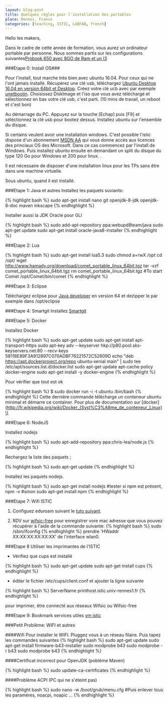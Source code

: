 ```yaml
---
layout: blog-post 
title: Quelques règles pour l'installation des portables 
place: Rennes, France
categories: [teaching, ISTIC, LABFAB, french]
---
```


Hello les makers,

Dans le cadre de cette année de formation, vous aurez un ordinateur portable par personne. Nous sommes partis sur les configurations suivantes[Probook 650 avec 8GO de Ram et un I3](http://www8.hp.com/fr/fr/products/laptops/product-detail.html?oid=5405400#!tab=specs)

###Etape 0: Install OS###

Pour l'install, tout marche très bien avec ubuntu 16.04. Pour ceux qui ne l'ont jamais installé. Récupérez une clé usb, téléchargez [Ubuntu Desktop 16.04 en version 64bit et Desktop](http://www.ubuntu.com/download/desktop). Créez votre clé ucb avec par exemple [unetbootin](http://unetbootin.sourceforge.net/). Choisissez DiskImage et l'iso que vous avez téléchargé et sélectionnez en bas votre clé usb, c'est parti. (10 mins de travail, un reboot et c'est bon)

<!--more-->

Au démarrage du PC. Appuyez sur la touche [Echap] puis [F9] et séléctionnez la clé usb pour bootez dessus. Installez ubuntu sur l'ensemble du disque.

Si certains veulent avoir une installation windows. C'est possible l'istic dispose d'un abonnement [MSDN AA](https://www.google.fr/search?q=msdn+aa+istic&oq=msdn+aa+istic&aqs=chrome..69i57.6842j0j7&sourceid=chrome&es_sm=122&ie=UTF-8) qui vous donne accès aux licences des princiaux OS des Microsoft. Dans ce cas commencez par l'install de Windows. Puis installez ubuntu ensuite en demandant un split du disque du type 120 Go pour Windows et 200 pour linux. .

Il est nécessaire de disposer d'une installation linux pour les TPs sans être dans une machine virtuelle.

Sous ubuntu, quand il est installé.



###Etape 1: Java et autres
Installez les paquets suviants:

{% highlight bash %} 
sudo apt-get install nano git openjdk-8-jdk openjdk-8-doc maven inkscape 
{% endhighlight %}

Installer aussi la JDK Oracle pour GLI

{% highlight bash %} 
sudo add-apt-repository ppa:webupd8team/java
sudo apt-get update
sudo apt-get install oracle-java8-installer
{% endhighlight %}


###Etape 2: Lua

{% highlight bash %} 
sudo apt-get install lua5.3
sudo chmod a+rwX /opt
cd /opt/
wget http://www.hamady.org/download/comet_portable_linux_64bit.tgz
tar -xzf comet_portable_linux_64bit.tgz
rm  comet_portable_linux_64bit.tgz
#To start Comet
/opt/Comet/bin/comet
{% endhighlight %}



###Etape 3: Eclipse

Téléchargez eclipse pour [Java developer](https://eclipse.org/downloads/download.php?file=/technology/epp/downloads/release/neon/R/eclipse-java-neon-R-linux-gtk-x86_64.tar.gz) en version 64 et dezipper le par exemple dans /opt/eclipse

###Etape 4: Smartgit
Installez [Smartgit](http://www.syntevo.com/smartgit/)

###Etape 5: Docker

Installez Docker

{% highlight bash %} 
sudo apt-get update 
sudo apt-get install apt-transport-https 
sudo apt-key adv --keyserver hkp://p80.pool.sks-keyservers.net:80 --recv-keys 58118E89F3A912897C070ADBF76221572C52609D
echo "deb https://apt.dockerproject.org/repo ubuntu-xenial main" | sudo tee /etc/apt/sources.list.d/docker.list
sudo apt-get update 
apt-cache policy docker-engine
sudo apt-get install -y docker-engine
{% endhighlight %}

Pour vérifier que tout est ok

{% highlight bash %} $ sudo docker run -i -t ubuntu /bin/bash {% endhighlight %} Cette dernière commande télécharge un conteneur ubuntu minimal et démarre ce container. Pour plus de documentation sur [docker](http://fr.wikipedia.org/wiki/Docker_(Syst%C3%A8me_de_conteneur_Linux)\)

###Etape 6: NodeJS

Installez nodejs

{% highlight bash %} 
sudo apt-add-repository ppa:chris-lea/node.js 
{% endhighlight %} 

Rechargez la liste des paquets ; 

{% highlight bash %} 
sudo apt-get update 
{% endhighlight %} 

Installez les paquets nodejs. 

{% highlight bash %} 
sudo apt-get install nodejs 
#tester si npm est présent, 
npm -v 
#sinon 
sudo apt-get install npm
{% endhighlight %}


###Etape 7: Wifi ISTIC
1. Configuez eduroam suivant le [tuto suivant](http://www.eduroam.fr/conf_supplicants/).

1.	RDV sur [wifsic-free](http://wifsic-free.istic.univ-rennes1.fr/) pour enregistrer vore mac adresse que vous pouvez récupérer à l'aide de la commande suivante: {% highlight bash %} sudo /sbin/ifconfig {% endhighlight %} prendre 'HWaddr XX:XX:XX:XX:XX:XX' de l'interface wlan0.

###Etape 8 Utiliser les imprimantes de l'ISTIC

* Vérifiez que cups est installé

{% highlight bash %} 
sudo apt-get update 
sudo apt-get install cups 
{% endhighlight %}

-	éditer le fichier /etc/cups/client.conf et ajouter la ligne suivante

{% highlight bash %} 
ServerName printhost.istic.univ-rennes1.fr 
{% endhighlight %}

pour imprimer, être connecté aux réseaux Wifsic ou Wifsic-free

###Etape 9: Bookmark services utiles
[vm istic](http://vm.istic.univ-rennes1.fr)

###Petit Problème: WIFI et autres

####Wifi Pour installer le WIFI. Pluggez vous à un réseau filaire. 
Puis tapez les commandes suivantes 
{% highlight bash %} 
sudo apt-get update 
sudo apt-get install firmware-b43-installer 
sudo modprobe b43
sudo modprobe -r b43 
sudo modprobe b43 
{% endhighlight %}

####Certificat incorrect pour OpenJDK (poblème Maven)

{% highlight bash %} sudo update-ca-certificates {% endhighlight %}

####Problème ACPI (PC qui ne s'éteint pas)

{% highlight bash %} 
sudo nano -w /boot/grub/menu.cfg 
#Puis enlever tous les paramères, noacpi, noapic ... 
{% endhighlight %}
